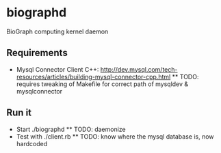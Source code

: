 biographd
=========

BioGraph computing kernel daemon


Requirements
------------

* Mysql Connector Client C++: http://dev.mysql.com/tech-resources/articles/building-mysql-connector-cpp.html
** TODO: requires tweaking of Makefile for correct path of mysqldev & mysqlconnector

Run  it
-------

* Start ./biographd
** TODO: daemonize
* Test with ./client.rb
** TODO: know where the mysql database is, now hardcoded
